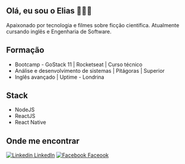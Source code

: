 ## Olá, eu sou o Elias 👨‍💻👏

<p>
  Apaixonado por tecnologia e filmes sobre ficção científica.
  Atualmente cursando inglês e Engenharia de Software.
</p>

## Formação
<ul>
  <li>Bootcamp - GoStack 11 | Rocketseat | Curso técnico</li>
  <li>Análise e desenvolvimento de sistemas | Pitágoras | Superior</li>
  <li>Inglês avançado | Uptime - Londrina</li>
</ul>

## Stack
<ul>
  <li>NodeJS</li>
  <li>ReactJS</li>
  <li>React Native</li>
</ul>

## Onde me encontrar
 [![Linkedin](https://i.stack.imgur.com/gVE0j.png) LinkedIn](https://www.linkedin.com/in/elias-wacheski/)
 [![Facebook](https://upload.wikimedia.org/wikipedia/commons/thumb/5/51/Facebook_f_logo_%282019%29.svg/30px-Facebook_f_logo_%282019%29.svg.png) Faceook](https://www.facebook.com/elias.wacheski1)
